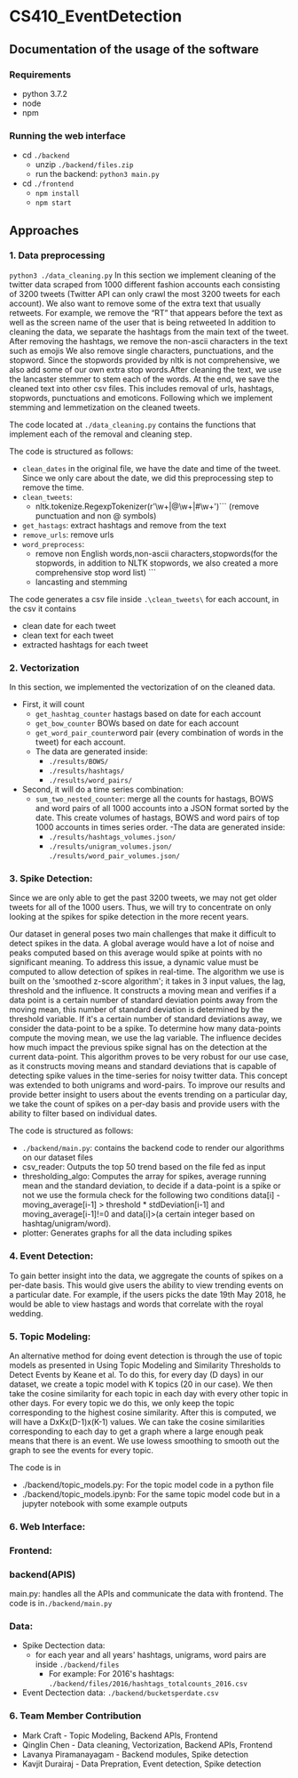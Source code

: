 # CS410_EventDetection

##  Documentation of the usage of the software

### Requirements

- python 3.7.2
- node
- npm

### Running the web interface
- cd ```./backend```
  - unzip ```./backend/files.zip```
  - run the backend: ```python3 main.py```
- cd ```./frontend```
  - ```npm install```
  - ```npm start```

## Approaches
### 1. Data preprocessing 
```python3 ./data_cleaning.py``` 
In this section we implement cleaning of the twitter data scraped from 1000 different fashion accounts each consisting of 3200 tweets (Twitter API can only crawl the most 3200 tweets for each account). We also want to remove some of the extra text that usually   retweets.  For example, we remove the “RT” that appears before the text as well as the screen name of the user that is being retweeted
In addition to cleaning the data, we separate the hashtags from the main text of the tweet. 
After removing the hashtags, we remove the non-ascii characters in the text such as emojis
We also remove single characters, punctuations, and the stopword.  Since the stopwords provided by nltk is not comprehensive, we also add some of our own extra stop words.After cleaning the text, we use the lancaster stemmer to stem each of the words. 
At the end, we save the cleaned text into other csv files. This includes removal of urls, hashtags, stopwords, punctuations and emoticons. Following which we implement stemming and lemmetization on the cleaned tweets.  

The code located at ```./data_cleaning.py``` contains the functions that implement each of the removal and cleaning step.

The code is structured as follows: 
- ```clean_dates``` in the original file, we have the date and time of the tweet. Since we only care about the date, we did this preprocessing step to remove the time.
- ```clean_tweets```: 
  - nltk.tokenize.RegexpTokenizer(r'\w+|@\w+|#\w+')``` (remove punctuation and non @ symbols)
- ```get_hastags```: extract hashtags and remove from the text 
- ```remove_urls```: remove urls
- ```word_preprocess```: 
  - remove non English words,non-ascii characters,stopwords(for the stopwords, in addition to NLTK stopwords, we also created a more comprehensive stop word list) ```
  - lancasting and stemming 

The code generates a csv file inside ```.\clean_tweets\``` for each account, in the csv it contains 
  - clean date for each tweet
  - clean text for each tweet
  - extracted hashtags for each tweet


### 2. Vectorization
In this section, we implemented the vectorization of on the cleaned data. 
- First, it will count
  - ```get_hashtag_counter``` hastags based on date for each account
  - ```get_bow_counter``` BOWs based on date for each account
  - ```get_word_pair_counter```word pair (every combination of words in the tweet) for each account.
  - The data are generated inside:
	  -  ```./results/BOWS/```
	  -  ```./results/hashtags/```
	  - ```./results/word_pairs/```
- Second, it will do a time series combination:
  - ```sum_two_nested_counter```: merge all the counts for hastags, BOWS and word pairs of all 1000 accounts into a JSON format sorted by the date. This create volumes of hastags, BOWS and word pairs of top 1000 accounts in times series order.
  -The data are generated inside:
	  -  ```./results/hashtags_volumes.json/```
	  -  ```./results/unigram_volumes.json/```
	  ```./results/word_pair_volumes.json/```


### 3. Spike Detection:
Since we are only able to get the past 3200 tweets, we may not get older tweets for all of the 1000 users.  Thus, we will try to concentrate on only looking at the spikes for spike detection in the more recent years.

Our dataset in general poses two main challenges that make it difficult to detect spikes in the data. A global average would have a lot of noise and peaks computed based on this average would spike at points with no significant meaning. To address this issue, a dynamic value must be computed to allow detection of spikes in real-time. The algorithm we use is built on the 'smoothed z-score algorithm'; it takes in 3 input values, the lag, threshold and the influence. It constructs a moving mean and verifies if a data point is a certain number of standard deviation points away from the moving mean, this number of standard deviation is determined by the threshold variable. If it's a certain number of standard deviations away, we consider the data-point to be a spike. To determine how many data-points compute the moving mean, we use the lag variable. The influence decides how much impact the previous spike signal has on the detection at the current data-point. This algorithm proves to be very robust for our use case, as it constructs moving means and standard deviations that is capable of detecting spike values in the time-series for noisy twitter data. 
This concept was extended to both unigrams and word-pairs. To improve our results and provide better insight to users about the events trending on a particular day, we take the count of spikes on a per-day basis and provide users with the ability to filter based on individual dates. 

The code is structured as follows: 
- ```./backend/main.py```: contains the backend code to render our algorithms on our dataset files
- csv_reader: Outputs the top 50 trend based on the file fed as input 
- thresholding_algo: Computes the array for spikes, average running mean and the standard deviation, to decide if a data-point is a spike or not we use the formula check for the following two conditions data[i] - moving_average[i-1] > threshold * stdDeviation[i-1] and moving_average[i-1]!=0 and data[i]>(a certain integer based on hashtag/unigram/word). 
- plotter: Generates graphs for all the data including spikes


### 4. Event Detection:  
To gain better insight into the data, we aggregate the counts of spikes on a per-date basis. This would give users the ability to view trending events on a particular date. For example, if the users picks the date 19th May 2018, he would be able to view hastags and words that correlate with the royal wedding.  

### 5. Topic Modeling: 
An alternative method for doing event detection is through the use of topic models as presented in Using Topic Modeling and Similarity Thresholds to Detect Events by Keane et al.  To do this, for every day (D days) in our dataset, we create a topic model with K topics (20 in our case).  We then take the cosine similarity for each topic in each day with every other topic in other days.  For every topic we do this, we only keep the topic corresponding to the highest cosine similarity.  After this is computed, we will have a DxKx(D-1)x(K-1) values.  We can take the cosine similarities corresponding to each day to get a graph where a large enough peak means that there is an event.  We use lowess smoothing to smooth out the graph to see the events for every topic.

The code is in
- ./backend/topic_models.py: For the topic model code in a python file
- ./backend/topic_models.ipynb: For the same topic model code but in a jupyter notebook with some example outputs

### 6. Web Interface:

### Frontend:


### backend(APIS)
main.py: handles all the APIs and communicate the data with frontend. The code is in```./backend/main.py```


### Data:
- Spike Dectection data:
  - for each year and all years' hashtags, unigrams, word pairs are inside
    ```./backend/files```
    - For example: For 2016's hashtags:
      ```./backend/files/2016/hashtags_totalcounts_2016.csv```
- Event Dectection data:
  ```./backend/bucketsperdate.csv```

### 6. Team Member Contribution
- Mark Craft -  Topic Modeling,  Backend APIs, Frontend  
- Qinglin Chen -  Data cleaning, Vectorization, Backend APIs, Frontend  
- Lavanya Piramanayagam - Backend modules, Spike detection  
- Kavjit Durairaj - Data Prepration, Event detection, Spike detection  

